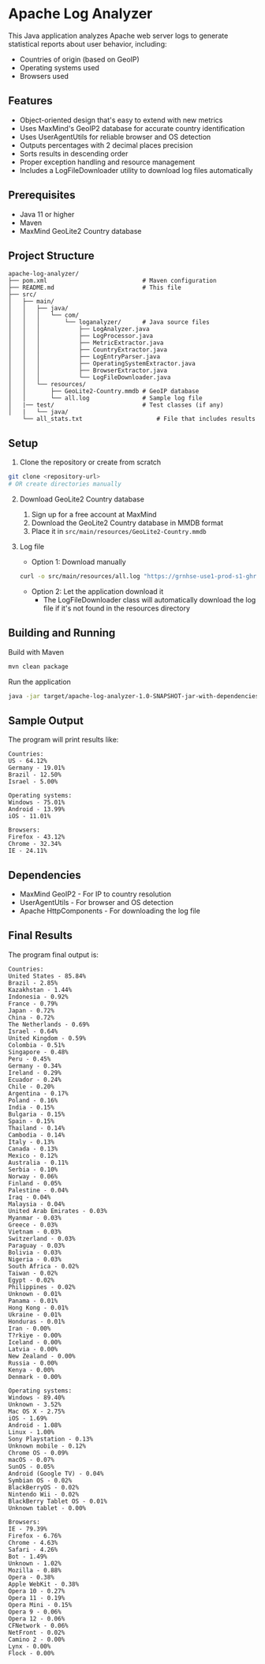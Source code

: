 # Apache Log Analyzer
This Java application analyzes Apache web server logs to generate statistical reports about user behavior, including:
* Countries of origin (based on GeoIP)
* Operating systems used
* Browsers used

## Features
* Object-oriented design that's easy to extend with new metrics
* Uses MaxMind's GeoIP2 database for accurate country identification
* Uses UserAgentUtils for reliable browser and OS detection
* Outputs percentages with 2 decimal places precision
* Sorts results in descending order
* Proper exception handling and resource management
* Includes a LogFileDownloader utility to download log files automatically

## Prerequisites
* Java 11 or higher
* Maven
* MaxMind GeoLite2 Country database

## Project Structure
```
apache-log-analyzer/
├── pom.xml                           # Maven configuration
├── README.md                         # This file
├── src/
│   ├── main/
│   │   ├── java/
│   │   │   └── com/
│   │   │       └── loganalyzer/      # Java source files
│   │   │           ├── LogAnalyzer.java
│   │   │           ├── LogProcessor.java
│   │   │           ├── MetricExtractor.java
│   │   │           ├── CountryExtractor.java
│   │   │           ├── LogEntryParser.java
│   │   │           ├── OperatingSystemExtractor.java
│   │   │           ├── BrowserExtractor.java
│   │   │           └── LogFileDownloader.java
│   │   └── resources/
│   │       ├── GeoLite2-Country.mmdb # GeoIP database
│   │       └── all.log               # Sample log file
│   |── test/                         # Test classes (if any)
│   |   └── java/
    └── all_stats.txt                     # File that includes results
```

## Setup
1. Clone the repository or create from scratch
```bash
git clone <repository-url>
# OR create directories manually
```

2. Download GeoLite2 Country database
   1. Sign up for a free account at MaxMind
   2. Download the GeoLite2 Country database in MMDB format
   3. Place it in `src/main/resources/GeoLite2-Country.mmdb`

3. Log file
   - Option 1: Download manually
   ```bash
   curl -o src/main/resources/all.log "https://grnhse-use1-prod-s1-ghr.s3.amazonaws.com/generic_attachments/attachments/002/693/931/original/all.log?X-Amz-Algorithm=AWS4-HMAC-SHA256&X-Amz-Credential=AKIAVQGOLGY373LJL5PF%2F20250306%2Fus-east-1%2Fs3%2Faws4_request&X-Amz-Date=20250306T130529Z&X-Amz-Expires=604800&X-Amz-SignedHeaders=host&X-Amz-Signature=7cd1b62143623b64595973d608855416f8711ca59d39c578c1bd8f96b620419e"
   ```
   - Option 2: Let the application download it
     - The LogFileDownloader class will automatically download the log file if it's not found in the resources directory

## Building and Running
Build with Maven
```bash
mvn clean package
```

Run the application
```bash
java -jar target/apache-log-analyzer-1.0-SNAPSHOT-jar-with-dependencies.jar
```

## Sample Output
The program will print results like:
```
Countries:
US - 64.12%
Germany - 19.01%
Brazil - 12.50%
Israel - 5.00%

Operating systems:
Windows - 75.01%
Android - 13.99%
iOS - 11.01%

Browsers:
Firefox - 43.12%
Chrome - 32.34%
IE - 24.11%
```

## Dependencies
* MaxMind GeoIP2 - For IP to country resolution
* UserAgentUtils - For browser and OS detection
* Apache HttpComponents - For downloading the log file


## Final Results
The program final output is:
```
Countries:
United States - 85.84%
Brazil - 2.85%
Kazakhstan - 1.44%
Indonesia - 0.92%
France - 0.79%
Japan - 0.72%
China - 0.72%
The Netherlands - 0.69%
Israel - 0.64%
United Kingdom - 0.59%
Colombia - 0.51%
Singapore - 0.48%
Peru - 0.45%
Germany - 0.34%
Ireland - 0.29%
Ecuador - 0.24%
Chile - 0.20%
Argentina - 0.17%
Poland - 0.16%
India - 0.15%
Bulgaria - 0.15%
Spain - 0.15%
Thailand - 0.14%
Cambodia - 0.14%
Italy - 0.13%
Canada - 0.13%
Mexico - 0.12%
Australia - 0.11%
Serbia - 0.10%
Norway - 0.06%
Finland - 0.05%
Palestine - 0.04%
Iraq - 0.04%
Malaysia - 0.04%
United Arab Emirates - 0.03%
Myanmar - 0.03%
Greece - 0.03%
Vietnam - 0.03%
Switzerland - 0.03%
Paraguay - 0.03%
Bolivia - 0.03%
Nigeria - 0.03%
South Africa - 0.02%
Taiwan - 0.02%
Egypt - 0.02%
Philippines - 0.02%
Unknown - 0.01%
Panama - 0.01%
Hong Kong - 0.01%
Ukraine - 0.01%
Honduras - 0.01%
Iran - 0.00%
T?rkiye - 0.00%
Iceland - 0.00%
Latvia - 0.00%
New Zealand - 0.00%
Russia - 0.00%
Kenya - 0.00%
Denmark - 0.00%

Operating systems:
Windows - 89.40%
Unknown - 3.52%
Mac OS X - 2.75%
iOS - 1.69%
Android - 1.08%
Linux - 1.00%
Sony Playstation - 0.13%
Unknown mobile - 0.12%
Chrome OS - 0.09%
macOS - 0.07%
SunOS - 0.05%
Android (Google TV) - 0.04%
Symbian OS - 0.02%
BlackBerryOS - 0.02%
Nintendo Wii - 0.02%
BlackBerry Tablet OS - 0.01%
Unknown tablet - 0.00%

Browsers:
IE - 79.39%
Firefox - 6.76%
Chrome - 4.63%
Safari - 4.26%
Bot - 1.49%
Unknown - 1.02%
Mozilla - 0.88%
Opera - 0.38%
Apple WebKit - 0.38%
Opera 10 - 0.27%
Opera 11 - 0.19%
Opera Mini - 0.15%
Opera 9 - 0.06%
Opera 12 - 0.06%
CFNetwork - 0.06%
NetFront - 0.02%
Camino 2 - 0.00%
Lynx - 0.00%
Flock - 0.00%
```
